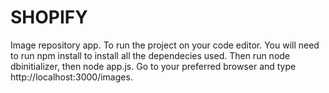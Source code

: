 # SHOPIFY

Image repository app. To run the project on your code editor. You will need to run npm install to install all the dependecies used. Then run node dbinitializer, then node app.js. Go to your preferred browser and type http://localhost:3000/images. 
